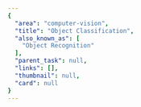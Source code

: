 ```yaml
---
{
  "area": "computer-vision",
  "title": "Object Classification",
  "also_known_as": [
    "Object Recognition"
  ],
  "parent_task": null,
  "links": [],
  "thumbnail": null,
  "card": null
}
---
```


